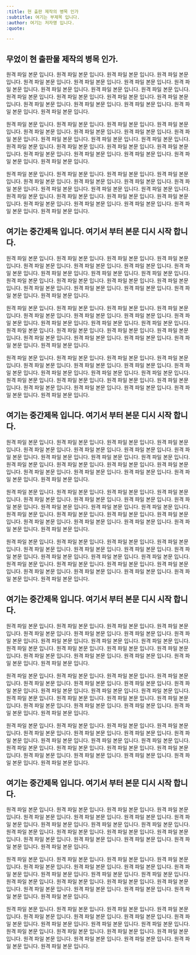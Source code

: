 ```yaml
---
:title: 현 출판 제작의 병목 인가
:subtitle: 여기는 부제목 입니다.
:author: 여기는 저자명 입니다.
:quote:

---
```


## 무었이 현 출판물 제작의 병목 인가.

원격 파일 본문 입니다. 원격 파일 본문 입니다. 원격 파일 본문 입니다. 원격 파일 본문 입니다. 원격 파일 본문 입니다. 원격 파일 본문 입니다. 원격 파일 본문 입니다. 원격 파일 본문 입니다. 원격 파일 본문 입니다. 원격 파일 본문 입니다. 원격 파일 본문 입니다. 원격 파일 본문 입니다. 원격 파일 본문 입니다. 원격 파일 본문 입니다. 원격 파일 본문 입니다. 원격 파일 본문 입니다. 원격 파일 본문 입니다. 원격 파일 본문 입니다. 원격 파일 본문 입니다. 원격 파일 본문 입니다. 

원격 파일 본문 입니다. 원격 파일 본문 입니다. 원격 파일 본문 입니다. 원격 파일 본문 입니다. 원격 파일 본문 입니다. 원격 파일 본문 입니다. 원격 파일 본문 입니다. 원격 파일 본문 입니다. 원격 파일 본문 입니다. 원격 파일 본문 입니다. 원격 파일 본문 입니다. 원격 파일 본문 입니다. 원격 파일 본문 입니다. 원격 파일 본문 입니다. 원격 파일 본문 입니다. 원격 파일 본문 입니다. 원격 파일 본문 입니다. 원격 파일 본문 입니다. 원격 파일 본문 입니다. 원격 파일 본문 입니다. 

원격 파일 본문 입니다. 원격 파일 본문 입니다. 원격 파일 본문 입니다. 원격 파일 본문 입니다. 원격 파일 본문 입니다. 원격 파일 본문 입니다. 원격 파일 본문 입니다. 원격 파일 본문 입니다. 원격 파일 본문 입니다. 원격 파일 본문 입니다. 원격 파일 본문 입니다. 원격 파일 본문 입니다. 원격 파일 본문 입니다. 원격 파일 본문 입니다. 원격 파일 본문 입니다. 원격 파일 본문 입니다. 원격 파일 본문 입니다. 원격 파일 본문 입니다. 원격 파일 본문 입니다. 원격 파일 본문 입니다. 

## 여기는 중간제목 입니다. 여기서 부터 본문 디시 시작 합니다.

원격 파일 본문 입니다. 원격 파일 본문 입니다. 원격 파일 본문 입니다. 원격 파일 본문 입니다. 원격 파일 본문 입니다. 원격 파일 본문 입니다. 원격 파일 본문 입니다. 원격 파일 본문 입니다. 원격 파일 본문 입니다. 원격 파일 본문 입니다. 원격 파일 본문 입니다. 원격 파일 본문 입니다. 원격 파일 본문 입니다. 원격 파일 본문 입니다. 원격 파일 본문 입니다. 원격 파일 본문 입니다. 원격 파일 본문 입니다. 원격 파일 본문 입니다. 원격 파일 본문 입니다. 원격 파일 본문 입니다. 

원격 파일 본문 입니다. 원격 파일 본문 입니다. 원격 파일 본문 입니다. 원격 파일 본문 입니다. 원격 파일 본문 입니다. 원격 파일 본문 입니다. 원격 파일 본문 입니다. 원격 파일 본문 입니다. 원격 파일 본문 입니다. 원격 파일 본문 입니다. 원격 파일 본문 입니다. 원격 파일 본문 입니다. 원격 파일 본문 입니다. 원격 파일 본문 입니다. 원격 파일 본문 입니다. 원격 파일 본문 입니다. 원격 파일 본문 입니다. 원격 파일 본문 입니다. 원격 파일 본문 입니다. 원격 파일 본문 입니다. 

원격 파일 본문 입니다. 원격 파일 본문 입니다. 원격 파일 본문 입니다. 원격 파일 본문 입니다. 원격 파일 본문 입니다. 원격 파일 본문 입니다. 원격 파일 본문 입니다. 원격 파일 본문 입니다. 원격 파일 본문 입니다. 원격 파일 본문 입니다. 원격 파일 본문 입니다. 원격 파일 본문 입니다. 원격 파일 본문 입니다. 원격 파일 본문 입니다. 원격 파일 본문 입니다. 원격 파일 본문 입니다. 원격 파일 본문 입니다. 원격 파일 본문 입니다. 원격 파일 본문 입니다. 원격 파일 본문 입니다. 

## 여기는 중간제목 입니다. 여기서 부터 본문 디시 시작 합니다.

원격 파일 본문 입니다. 원격 파일 본문 입니다. 원격 파일 본문 입니다. 원격 파일 본문 입니다. 원격 파일 본문 입니다. 원격 파일 본문 입니다. 원격 파일 본문 입니다. 원격 파일 본문 입니다. 원격 파일 본문 입니다. 원격 파일 본문 입니다. 원격 파일 본문 입니다. 원격 파일 본문 입니다. 원격 파일 본문 입니다. 원격 파일 본문 입니다. 원격 파일 본문 입니다. 원격 파일 본문 입니다. 원격 파일 본문 입니다. 원격 파일 본문 입니다. 원격 파일 본문 입니다. 원격 파일 본문 입니다. 

원격 파일 본문 입니다. 원격 파일 본문 입니다. 원격 파일 본문 입니다. 원격 파일 본문 입니다. 원격 파일 본문 입니다. 원격 파일 본문 입니다. 원격 파일 본문 입니다. 원격 파일 본문 입니다. 원격 파일 본문 입니다. 원격 파일 본문 입니다. 원격 파일 본문 입니다. 원격 파일 본문 입니다. 원격 파일 본문 입니다. 원격 파일 본문 입니다. 원격 파일 본문 입니다. 원격 파일 본문 입니다. 원격 파일 본문 입니다. 원격 파일 본문 입니다. 원격 파일 본문 입니다. 원격 파일 본문 입니다. 

원격 파일 본문 입니다. 원격 파일 본문 입니다. 원격 파일 본문 입니다. 원격 파일 본문 입니다. 원격 파일 본문 입니다. 원격 파일 본문 입니다. 원격 파일 본문 입니다. 원격 파일 본문 입니다. 원격 파일 본문 입니다. 원격 파일 본문 입니다. 원격 파일 본문 입니다. 원격 파일 본문 입니다. 원격 파일 본문 입니다. 원격 파일 본문 입니다. 원격 파일 본문 입니다. 원격 파일 본문 입니다. 원격 파일 본문 입니다. 원격 파일 본문 입니다. 원격 파일 본문 입니다. 원격 파일 본문 입니다. 

## 여기는 중간제목 입니다. 여기서 부터 본문 디시 시작 합니다.

원격 파일 본문 입니다. 원격 파일 본문 입니다. 원격 파일 본문 입니다. 원격 파일 본문 입니다. 원격 파일 본문 입니다. 원격 파일 본문 입니다. 원격 파일 본문 입니다. 원격 파일 본문 입니다. 원격 파일 본문 입니다. 원격 파일 본문 입니다. 원격 파일 본문 입니다. 원격 파일 본문 입니다. 원격 파일 본문 입니다. 원격 파일 본문 입니다. 원격 파일 본문 입니다. 원격 파일 본문 입니다. 원격 파일 본문 입니다. 원격 파일 본문 입니다. 원격 파일 본문 입니다. 원격 파일 본문 입니다. 

원격 파일 본문 입니다. 원격 파일 본문 입니다. 원격 파일 본문 입니다. 원격 파일 본문 입니다. 원격 파일 본문 입니다. 원격 파일 본문 입니다. 원격 파일 본문 입니다. 원격 파일 본문 입니다. 원격 파일 본문 입니다. 원격 파일 본문 입니다. 원격 파일 본문 입니다. 원격 파일 본문 입니다. 원격 파일 본문 입니다. 원격 파일 본문 입니다. 원격 파일 본문 입니다. 원격 파일 본문 입니다. 원격 파일 본문 입니다. 원격 파일 본문 입니다. 원격 파일 본문 입니다. 원격 파일 본문 입니다. 

원격 파일 본문 입니다. 원격 파일 본문 입니다. 원격 파일 본문 입니다. 원격 파일 본문 입니다. 원격 파일 본문 입니다. 원격 파일 본문 입니다. 원격 파일 본문 입니다. 원격 파일 본문 입니다. 원격 파일 본문 입니다. 원격 파일 본문 입니다. 원격 파일 본문 입니다. 원격 파일 본문 입니다. 원격 파일 본문 입니다. 원격 파일 본문 입니다. 원격 파일 본문 입니다. 원격 파일 본문 입니다. 원격 파일 본문 입니다. 원격 파일 본문 입니다. 원격 파일 본문 입니다. 원격 파일 본문 입니다. 

## 여기는 중간제목 입니다. 여기서 부터 본문 디시 시작 합니다.

원격 파일 본문 입니다. 원격 파일 본문 입니다. 원격 파일 본문 입니다. 원격 파일 본문 입니다. 원격 파일 본문 입니다. 원격 파일 본문 입니다. 원격 파일 본문 입니다. 원격 파일 본문 입니다. 원격 파일 본문 입니다. 원격 파일 본문 입니다. 원격 파일 본문 입니다. 원격 파일 본문 입니다. 원격 파일 본문 입니다. 원격 파일 본문 입니다. 원격 파일 본문 입니다. 원격 파일 본문 입니다. 원격 파일 본문 입니다. 원격 파일 본문 입니다. 원격 파일 본문 입니다. 원격 파일 본문 입니다. 

원격 파일 본문 입니다. 원격 파일 본문 입니다. 원격 파일 본문 입니다. 원격 파일 본문 입니다. 원격 파일 본문 입니다. 원격 파일 본문 입니다. 원격 파일 본문 입니다. 원격 파일 본문 입니다. 원격 파일 본문 입니다. 원격 파일 본문 입니다. 원격 파일 본문 입니다. 원격 파일 본문 입니다. 원격 파일 본문 입니다. 원격 파일 본문 입니다. 원격 파일 본문 입니다. 원격 파일 본문 입니다. 원격 파일 본문 입니다. 원격 파일 본문 입니다. 원격 파일 본문 입니다. 원격 파일 본문 입니다. 

원격 파일 본문 입니다. 원격 파일 본문 입니다. 원격 파일 본문 입니다. 원격 파일 본문 입니다. 원격 파일 본문 입니다. 원격 파일 본문 입니다. 원격 파일 본문 입니다. 원격 파일 본문 입니다. 원격 파일 본문 입니다. 원격 파일 본문 입니다. 원격 파일 본문 입니다. 원격 파일 본문 입니다. 원격 파일 본문 입니다. 원격 파일 본문 입니다. 원격 파일 본문 입니다. 원격 파일 본문 입니다. 원격 파일 본문 입니다. 원격 파일 본문 입니다. 원격 파일 본문 입니다. 원격 파일 본문 입니다. 


